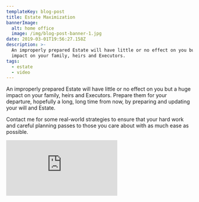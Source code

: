 ```yaml
---
templateKey: blog-post
title: Estate Maximization
bannerImage:
  alt: home office
  image: /img/blog-post-banner-1.jpg
date: 2019-03-01T19:56:27.158Z
description: >-
  An improperly prepared Estate will have little or no effect on you but a huge
  impact on your family, heirs and Executors.
tags:
  - estate
  - video
---
```

An improperly prepared Estate will have little or no effect on you but a huge impact on your family, heirs and Executors. Prepare them for your departure, hopefully a long, long time from now, by preparing and updating your will and Estate.

Contact me for some real-world strategies to ensure that your hard work and careful planning passes to those you care about with as much ease as possible.

<iframe class="FlexEmbed-content" src="https://player.vimeo.com/video/205295454" allowfullscreen="" frameborder="0"></iframe>
